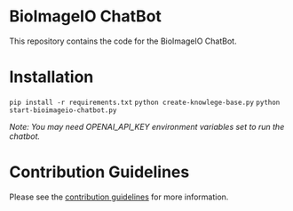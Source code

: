 # BioImageIO ChatBot
This repository contains the code for the BioImageIO ChatBot.

# Installation
```pip install -r requirements.txt```
```python create-knowlege-base.py```
```python start-bioimageio-chatbot.py```

*Note: You may need OPENAI_API_KEY environment variables set to run the chatbot.*
# Contribution Guidelines
Please see the [contribution guidelines](CONTRIBUTING.md) for more information.
